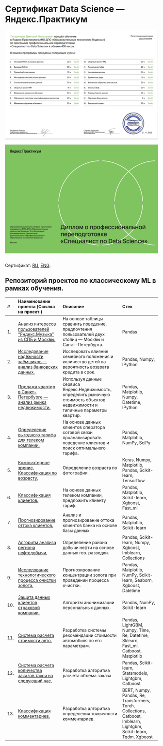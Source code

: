 # Сертификат Data Science — Яндекс.Практикум

<div style="display: flex; justify-content: center;">
    <img src="https://github.com/DmitryTatarintsev/Other-Projects/blob/main/ds2.png" alt="Image 1" style="width: auto; height: auto;">
</div>
<br>

<div style="display: flex; justify-content: center;">
    <img src="https://github.com/DmitryTatarintsev/Other-Projects/blob/main/ds1.png" alt="Image 2" style="width: auto; height: auto;">
</div>
<br>

Сертификат: [RU](https://github.com/DmitryTatarintsev/Other-Projects/blob/main/Татаринцев%20Дмитрий%20Николаевич_20222DS00594.pdf), [ENG](https://github.com/DmitryTatarintsev/Other-Projects/blob/main/Dmitry%20Tatarintsev_20222DS00594.pdf).

## Репозиторий проектов по классическому ML в рамках обучения.

| #  | Наименование проекта (Cсылка на проект.)  | Описание  | Стек |
|:-|:-|:-|:-|
| 1. |<a href='https://github.com/DmitryTatarintsev/Other-Projects/tree/main/1'>Анализ интересов пользователей “Яндекс.Музыка” из СПБ и Москвы.</a> |На основе таблицы сравнить поведение, предпочтения пользователей двух столиц — Москвы и Санкт-Петербурга.|Pandas|
| 2. |<a href='https://github.com/DmitryTatarintsev/Other-Projects/tree/main/2'>Исследование надёжности заёмщиков — анализ банковских данных.</a> |Исследовать влияние семейного положения и количество детей на вероятность возврата кредита в срок.|Pandas, Numpy, IPython|
| 3. |<a href='https://github.com/DmitryTatarintsev/Other-Projects/tree/main/3'>Продажа квартир в Санкт-Петербурге — анализ рынка недвижимости.</a> |Используя данные сервиса Яндекс.Недвижимость, определить рыночную стоимость объектов недвижимости и типичные параметры квартир.| Pandas, Matplotlib, Numpy, Datetime, IPython| 
| 4. |<a href='https://github.com/DmitryTatarintsev/Other-Projects/tree/main/4'>Определение выгодного тарифа для телеком компании.</a> |На основе данных клиентов оператора сотовой связи проанализировать поведение клиентов и поиск оптимального тарифа.|Pandas, Matplotlib, NumPy, SciPy|
| 5. |<a href='https://github.com/DmitryTatarintsev/Other-Projects/tree/main/5'>Компьютерное зрение. Классификация по возрасту.</a>|Определение возраста по фотографии.|Keras, Numpy, Matplotlib, Pandas, Scikit-learn, Tensorflow|
| 6. |<a href='https://github.com/DmitryTatarintsev/Other-Projects/tree/main/6'>Классификация клиентов.</a>|На основе данных телеком компании, предложить клиенту тариф.|Pandas, Matplotlib, Scikit-learn, Xgboost, Fast_ml|
| 7. |<a href='https://github.com/DmitryTatarintsev/Other-Projects/tree/main/7'>Прогнозирование оттока клиентов.</a>|Анализ и прогнозирование оттока клиентов банка на основе базы данных.|Pandas, Matplotlib, Scikit-learn|
| 8. |<a href='https://github.com/DmitryTatarintsev/Other-Projects/tree/main/8'>Алгоритм анализа региона нефтедобычи.</a>|Определение района добычи нефти на основе данных гео. разведки.|Pandas, Scikit-learn, Numpy, Xgboost, Imblearn, Collections|
| 9. |<a href='https://github.com/DmitryTatarintsev/Other-Projects/tree/main/9'>Исследование технологического процесса очистки золота.</a> |Прогнозирование концентрации золота при проведении процесса очистки.|Pandas, Matplotlib, NumPy, Scikit-learn, Seaborn, Xgboost, Datetime|
| 10.|<a href='https://github.com/DmitryTatarintsev/Other-Projects/tree/main/10'>Защита данных клиентов страховой компании.</a> |Алгоритм анонимизации персональных данных.|Pandas, NumPy, Scikit-learn|
| 11.|<a href='https://github.com/DmitryTatarintsev/Other-Projects/tree/main/11'>Система расчета стоимости авто.</a> |Разработка системы рекомендации стоимости автомобиля по его параметрам.|Pandas, LightGBM, Numpy, Time, Re, Datetime, Sklearn, Fast_ml, Catboost, Matplotlib|
| 12.|<a href='https://github.com/DmitryTatarintsev/Other-Projects/tree/main/12'>Система расчета количества заказов такси на следующий час.</a>|Разработка алгоритма расчета объема заказа.|Pandas, Scikit-learn, Statsmodels, Lightgbm, Catboost|
| 13.|<a href='https://github.com/DmitryTatarintsev/Other-Projects/tree/main/13'>Классификация комментариев.</a>|Разработка алгоритма определения токсичности комментариев.|BERT, Numpy, Pandas, Re, Transformers, Torch, Collections, Catboost, Imblearn, Lightgbm, Scikit-learn, Tqdm, Xgboost|
